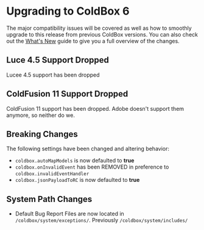 # Upgrading to ColdBox 6

The major compatibility issues will be covered as well as how to smoothly upgrade to this release from previous ColdBox versions. You can also check out the [What's New](whats-new-with-6.0.0.md) guide to give you a full overview of the changes.

## Luce 4.5 Support Dropped

Lucee 4.5 support has been dropped

## ColdFusion 11 Support Dropped

ColdFusion 11 support has been dropped. Adobe doesn't support them anymore, so neither do we.

## Breaking Changes

The following settings have been changed and altering behavior:

* `coldbox.autoMapModels` is now defaulted to **true**
* `coldbox.onInvalidEvent` has been REMOVED in preference to `coldbox.invalidEventHandler`
* `coldbox.jsonPayloadToRC` is now defaulted to **true**

## System Path Changes

* Default Bug Report Files are now located in `/coldbox/system/exceptions/`. Previously `/coldbox/system/includes/`

